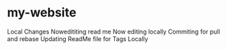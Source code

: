 # my-website
Local Changes
Nowedititing read me
Now editing locally
Commiting for pull and rebase
Updating ReadMe file for Tags Locally
